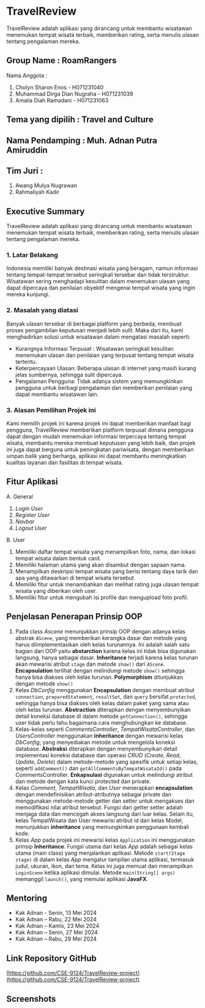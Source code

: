 # TravelReview

TravelReview adalah aplikasi yang dirancang untuk membantu wisatawan menemukan tempat wisata terbaik, memberikan rating, serta menulis ulasan tentang pengalaman mereka.

## Group Name : RoamRangers
Nama Anggota :

  1. Cholyn Sharon Enos - H071231040
  2. Muhammad Dirga Dian Nugraha - H071231039
  3. Amalia Diah Ramadani - H071231063

## Tema yang dipilih : Travel and Culture
## Nama Pendamping : Muh. Adnan Putra Amiruddin
## Tim Juri :

  1. Awang Mulya Nugrawan
  2. Rahmaliyah Kadir

## Executive Summary
TravelReview adalah aplikasi yang dirancang untuk membantu wisatawan menemukan tempat wisata terbaik, memberikan rating, serta menulis ulasan tentang pengalaman mereka.

### 1. Latar Belakang
Indonesia memiliki banyak destinasi wisata yang beragam, namun informasi tentang tempat-tempat tersebut seringkali tersebar dan tidak terstruktur. Wisatawan sering menghadapi kesulitan dalam menemukan ulasan yang dapat dipercaya dan penilaian obyektif mengenai tempat wisata yang ingin mereka kunjungi.

### 2. Masalah yang diatasi
Banyak ulasan tersebar di berbagai platform yang berbeda, membuat proses pengambilan keputusan menjadi lebih sulit. Maka dari itu, kami menghadirkan solusi untuk wisatawan dalam mengatasi masalah seperti:

- Kurangnya Informasi Terpusat : Wisatawan seringkali kesulitan menemukan ulasan dan penilaian yang terpusat tentang tempat wisata tertentu.
- Keterpercayaan Ulasan: Beberapa ulasan di internet yang masih kurang jelas sumbernya, sehingga sulit dipercaya.
- Pengalaman Pengguna: Tidak adanya sistem yang memungkinkan pengguna untuk berbagi pengalaman dan memberikan penilaian yang dapat membantu wisatawan lain.

### 3. Alasan Pemilihan Projek ini
Kami memilih projek ini karena projek ini dapat memberikan manfaat bagi pengguna, TravelReview memberikan platform terpusat dimana pengguna dapat dengan mudah menemukan informasi terpercaya tentang tempat wisata, membantu mereka membuat keputusan yang lebih baik, dan projek ini juga dapat berguna untuk peningkatan pariwisata, dengan memberikan umpan balik yang berharga, aplikasi ini dapat membantu meningkatkan kualitas layanan dan fasilitas di tempat wisata.

## Fitur Aplikasi
A. General
  1. *Login User*
  2. *Register User*
  3. *Navbar*
  4. *Logout User*

B. User
  1. Memiliki daftar tempat wisata yang menampilkan foto, nama, dan lokasi tempat wisata dalam bentuk card.
  2. Memiliki halaman utama yang akan disambut dengan sapaan nama.
  3. Menampilkan deskripsi tempat wisata yang berisi tentang daya tarik dan apa yang ditawarkan di tempat wisata tersebut.
  4. Memiliki fitur untuk menambahkan dan melihat rating juga ulasan tempat wisata yang diberikan oleh user.
  5. Memiliki fitur untuk mengubah isi profile dan mengupload foto profil.

## Penjelasan Penerapan Prinsip OOP
1. Pada class *Ascene* menunjukkan prinsip OOP dengan adanya kelas abstrak `AScene`, yang memberikan kerangka dasar dan metode yang harus diimplementasikan oleh kelas turunannya. Ini adalah salah satu bagian dari OOP yaitu **abstarction** karena kelas ini tidak bisa digunakan langsung, hanya sebagai dasar. **Inheritance** terjadi karena kelas turunan akan mewarisi atribut `stage` dan metode `show()` dari `AScene`. **Encapsulation** terlihat dengan melindungi metode `show()` sehingga hanya bisa diakses oleh kelas turunan. **Polymorphism** ditunjukkan dengan metode `show()`
2. Kelas *DbConfig* menggunakan **Encapsulation** dengan membuat atribut `connection`, `preparedStatement`, `resultSet`, dan `query` bersifat `protected`, sehingga hanya bisa diakses oleh kelas dalam paket yang sama atau oleh kelas turunan. **Abstraction** diterapkan dengan menyembunyikan detail koneksi database di dalam metode `getConnection()`, sehingga user tidak perlu tahu bagaimana cara menghubungkan ke database.
3. Kelas-kelas seperti *CommentsController*, *TempatWisataController*, dan *UsersController* menggunakan **inheritance** dengan mewarisi kelas *DbConfig*, yang menyediakan metode untuk mengelola koneksi database. **Abstraksi** diterapkan dengan menyembunyikan detail implementasi koneksi database dan operasi *CRUD* (*Create*, *Read*, *Update*, *Delete*) dalam metode-metode yang spesifik untuk setiap kelas, seperti `addComment()` dan `getAllCommentsByTempatWisataId()` pada CommentsController. **Enkapsulasi** digunakan untuk melindungi atribut dan metode dengan kata kunci protected dan private.
4. Kelas *Comment*, *TempatWisata*, dan *User* menerapkan **encapsulation** dengan mendefinisikan atribut-atributnya sebagai private dan menggunakan metode-metode getter dan setter untuk mengakses dan memodifikasi nilai atribut tersebut. Fungsi dari getter setter adalah menjaga data dan mencegah akses langsung dari luar kelas. Selain itu, kelas TempatWisata dan User mewarisi atribut id dari kelas Model, menunjukkan **inheritance** yang memungkinkan penggunaan kembali kode.
5. Kelas *App* pada projek ini mewarisi kelas `Application` ini menggunakan prinsip **Inheritance**. Fungsi utama dari kelas *App* adalah sebagai kelas utama (main class) yang menjalankan aplikasi. Metode `start(Stage stage)` di dalam kelas *App* mengatur tampilan utama aplikasi, termasuk judul, ukuran, ikon, dan tema. Kelas ini juga memuat dan menampilkan `LoginScene` ketika aplikasi dimulai. Metode `main(String[] args)` memanggil `launch()`, yang memulai aplikasi **JavaFX**.

## Mentoring
- Kak Adnan - Senin, 13 Mei 2024
- Kak Adnan – Rabu, 22 Mei 2024
- Kak Adnan – Kamis, 23 Mei 2024
- Kak Adnan – Senin, 27 Mei 2024
- Kak Adnan – Rabu, 29 Mei 2024

## Link Repository GitHub
[https://github.com/CSE-9124/TravelReview-project](https://github.com/CSE-9124/TravelReview-project)

## Screenshots
